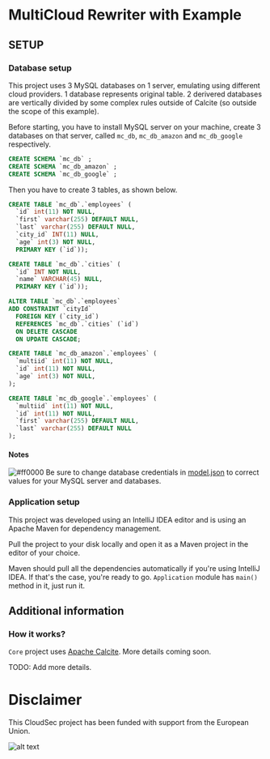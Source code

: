 # MultiCloud Rewriter with Example
## SETUP
### Database setup
This project uses 3 MySQL databases on 1 server, emulating using different cloud providers. 1 database represents original table. 2 derivered databases are vertically divided by some complex rules outside of Calcite (so outside the scope of this example). 

Before starting, you have to install MySQL server on your machine, create 3 databases on that server, called `mc_db`, `mc_db_amazon` and `mc_db_google` respectively. 
```sql
CREATE SCHEMA `mc_db` ;
CREATE SCHEMA `mc_db_amazon` ;
CREATE SCHEMA `mc_db_google` ;
```

Then you have to create 3 tables, as shown below.
```sql
CREATE TABLE `mc_db`.`employees` (
  `id` int(11) NOT NULL,
  `first` varchar(255) DEFAULT NULL,
  `last` varchar(255) DEFAULT NULL,
  `city_id` INT(11) NULL,
  `age` int(3) NOT NULL,
  PRIMARY KEY (`id`));

CREATE TABLE `mc_db`.`cities` (
  `id` INT NOT NULL,
  `name` VARCHAR(45) NULL,
  PRIMARY KEY (`id`));

ALTER TABLE `mc_db`.`employees` 
ADD CONSTRAINT `cityId`
  FOREIGN KEY (`city_id`)
  REFERENCES `mc_db`.`cities` (`id`)
  ON DELETE CASCADE
  ON UPDATE CASCADE;

CREATE TABLE `mc_db_amazon`.`employees` (
  `multiid` int(11) NOT NULL,
  `id` int(11) NOT NULL,
  `age` int(3) NOT NULL,
);

CREATE TABLE `mc_db_google`.`employees` (
  `multiid` int(11) NOT NULL,
  `id` int(11) NOT NULL,
  `first` varchar(255) DEFAULT NULL,
  `last` varchar(255) DEFAULT NULL
);
```

#### Notes
![#ff0000](https://placehold.it/12/ff0000?text=+) Be sure to change database credentials in [model.json] to correct values for your MySQL server and databases.

### Application setup
This project was developed using an IntelliJ IDEA editor and is using an Apache Maven for dependency management.

Pull the project to your disk locally and open it as a Maven project in the editor of your choice.

Maven should pull all the dependencies automatically if you're using IntelliJ IDEA. If that's the case, you're ready to go. `Application` module has `main()` method in it, just run it.

## Additional information
### How it works?
`Core` project uses [Apache Calcite]. More details coming soon.

TODO: Add more details.

# Disclaimer
This CloudSec project has been funded with support from the European Union.

![alt text][EU logo]

[model.json]: application/src/main/resources/model.json
[EU logo]: http://europski-fondovi.eu/sites/default/files/logo-slike/ERDF.png "European Regional Development Fund"
[Apache Calcite]: https://calcite.apache.org "Apache Calcite official website"
